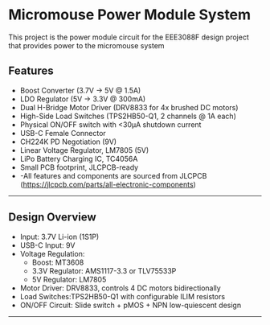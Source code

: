 # Micromouse Power Module System

This project is the power module circuit for the EEE3088F design project that provides power to the micromouse system

## Features

-  Boost Converter (3.7V → 5V @ 1.5A)
-  LDO Regulator (5V → 3.3V @ 300mA)
-  Dual H-Bridge Motor Driver (DRV8833 for 4x brushed DC motors)
-  High-Side Load Switches (TPS2HB50-Q1, 2 channels @ 1A each)
-  Physical ON/OFF switch with <30µA shutdown current
-  USB-C Female Connector
-  CH224K PD Negotiation (9V)
-  Linear Voltage Regulator, LM7805 (5V)
-  LiPo Battery Charging IC, TC4056A
-  Small PCB footprint, JLCPCB-ready
-  -All features and components are sourced from JLCPCB (https://jlcpcb.com/parts/all-electronic-components) 
  
---

##  Design Overview

- Input: 3.7V Li-ion (1S1P)
- USB-C Input: 9V
- Voltage Regulation:
  - Boost: MT3608
  - 3.3V Regulator: AMS1117-3.3 or TLV75533P
  - 5V Regulator: LM7805
- Motor Driver: DRV8833, controls 4 DC motors bidirectionally
- Load Switches:TPS2HB50-Q1 with configurable ILIM resistors
- ON/OFF Circuit: Slide switch + pMOS + NPN low-quiescent design

---



